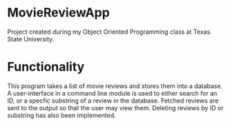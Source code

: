 # MovieReviewApp
Project created during my Object Oriented Programming class at Texas State University.

# Functionality
This program takes a list of movie reviews and stores them into a database. A user-interface in a command line module is used to either search for an ID, or a specfic substring of a review in the database. Fetched reviews are sent to the output so that the user may view them. Deleting reviews by ID or substring has also been implemented.
